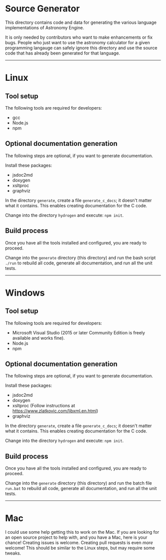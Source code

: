 # Source Generator

This directory contains code and data for generating the various
language implementations of Astronomy Engine.

It is only needed by contributors who want to make enhancements
or fix bugs.  People who just want to use the astronomy calculator
for a given programming langauge can safely ignore this directory
and use the source code that has already been generated for that language.

---

# Linux

## Tool setup

The following tools are required for developers:
- gcc
- Node.js
- npm

## Optional documentation generation

The following steps are optional, if you want to generate documentation.

Install these packages:

- jsdoc2md
- doxygen
- xsltproc
- graphviz

In the directory `generate`, create a file `generate_c_docs`; it doesn't matter what it contains.
This enables creating documentation for the C code.

Change into the directory `hydrogen` and execute:  `npm init`.

## Build process

Once you have all the tools installed and configured, you are ready to proceed.

Change into the `generate` directory (this directory) and run the bash script 
`./run` to rebuild all code, generate all documentation, and run all the unit tests.

---

# Windows

## Tool setup

The following tools are required for developers:
- Microsoft Visual Studio (2015 or later Community Edition is freely available and works fine).
- Node.js
- npm

## Optional documentation generation

The following steps are optional, if you want to generate documentation.

Install these packages:

- jsdoc2md
- doxygen
- xsltproc  (Follow instructions at https://www.zlatkovic.com/libxml.en.html)
- graphviz

In the directory `generate`, create a file `generate_c_docs`; it doesn't matter what it contains.
This enables creating documentation for the C code.

Change into the directory `hydrogen` and execute:  `npm init`.

## Build process

Once you have all the tools installed and configured, you are ready to proceed.

Change into the `generate` directory (this directory) and run the 
batch file `run.bat` to rebuild all code, generate all documentation,
and run all the unit tests.

---

# Mac

I could use some help getting this to work on the Mac. If you are looking
for an open source project to help with, and you have a Mac, here is your chance!
Creating issues is welcome. Creating pull requests is even *more* welcome!
This should be similar to the Linux steps, but may require some tweaks.
